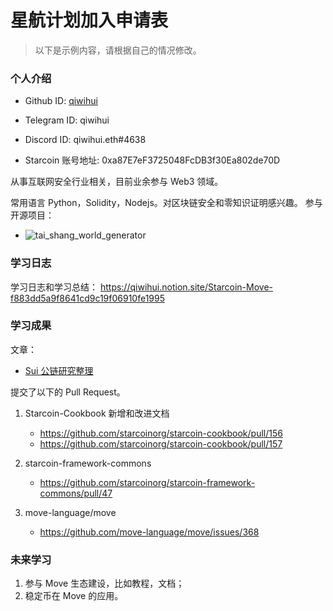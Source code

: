

# 星航计划加入申请表

> 以下是示例内容，请根据自己的情况修改。

### 个人介绍

* Github ID: [qiwihui](https://github.com/qiwihui)

* Telegram ID: qiwihui

* Discord ID: qiwihui.eth#4638

* Starcoin 账号地址: 0xa87E7eF3725048FcDB3f30Ea802de70D


从事互联网安全行业相关，目前业余参与 Web3 领域。

常用语言 Python，Solidity，Nodejs。对区块链安全和零知识证明感兴趣。
参与开源项目：

* ![tai_shang_world_generator](https://github.com/WeLightProject/tai_shang_world_generator)

### 学习日志

学习日志和学习总结： https://qiwihui.notion.site/Starcoin-Move-f883dd5a9f8641cd9c19f06910fe1995

### 学习成果

文章：

- [Sui 公链研究整理](https://qiwihui.com/qiwihui-blog-162/) 

提交了以下的 Pull Request。

1. Starcoin-Cookbook 新增和改进文档

   - https://github.com/starcoinorg/starcoin-cookbook/pull/156
   - https://github.com/starcoinorg/starcoin-cookbook/pull/157

2. starcoin-framework-commons

   - https://github.com/starcoinorg/starcoin-framework-commons/pull/47

3. move-language/move

   - https://github.com/move-language/move/issues/368

### 未来学习

1. 参与 Move 生态建设，比如教程，文档；
2. 稳定币在 Move 的应用。


